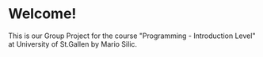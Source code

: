 # Welcome!

This is our Group Project for the course "Programming - Introduction Level" at University of St.Gallen by Mario Silic. 
